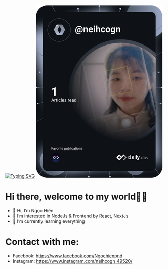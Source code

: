 [![Typing SVG](https://readme-typing-svg.herokuapp.com?color=15E5DB&size=25&center=true&vCenter=true&width=600&height=80&lines=Hii%F0%9F%91%8B+Welcome+to+my+world+%F0%9F%96%96;I'm+Vietnamese!;My+name+is+Hien.;Follow%F0%9F%99%8C+and+contact+with+me%F0%9F%A4%99)](https://git.io/typing-svg)
<a href="https://app.daily.dev/neihcogn"><img src="https://github.com/neihcogn49520/neihcogn49520/blob/master/devcard.svg" width="400" alt="Hien Nguyen Thi Ngoc's Dev Card"/></a>
# Hi there, welcome to my world🧐🤭
- 👋 Hi, I’m Ngọc Hiền
- 👀 I’m interested in NodeJs & Frontend by React, NextJs
- 🌱 I’m currently learning everything
# Contact with me:
- Facebook: https://www.facebook.com/Ngochienpnd
- Instagram: https://www.instagram.com/neihcogn_49520/


<!---
neihcogn49520/neihcogn49520 is a ✨ special ✨ repository because its `README.md` (this file) appears on your GitHub profile.
You can click the Preview link to take a look at your changes.
--->
